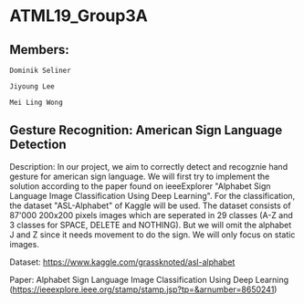 # ATML19_Group3A
## Members:
```
Dominik Seliner

Jiyoung Lee

Mei Ling Wong
```
## Gesture Recognition: American Sign Language Detection
Description: In our project, we aim to correctly detect and recogznie 
hand gesture for american sign language. We will first try to implement 
the solution according to the paper found on ieeeExplorer "Alphabet 
Sign Language Image Classification Using Deep Learning". 
For the classification, the dataset "ASL-Alphabet" of Kaggle will be used. 
The dataset consists of 87'000 200x200 pixels images which are seperated 
in 29 classes (A-Z and 3 classes for SPACE, DELETE and NOTHING). 
But we will omit the alphabet J and Z since it needs movement to do the 
sign. We will only focus on static images.

Dataset: https://www.kaggle.com/grassknoted/asl-alphabet

Paper: Alphabet Sign Language Image Classification Using Deep Learning 
(https://ieeexplore.ieee.org/stamp/stamp.jsp?tp=&arnumber=8650241)
